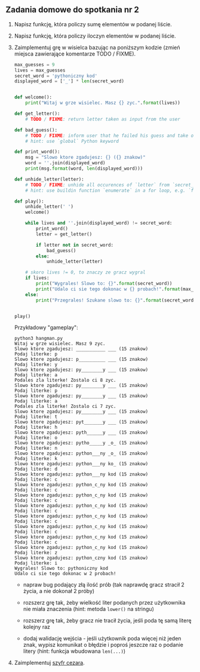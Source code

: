 ## Zadania domowe do spotkania nr 2

1. Napisz funkcję, która policzy sumę elementów w podanej liście.

2. Napisz funkcję, która policzy iloczyn elementów w podanej liście.

3. Zaimplementuj grę w wisielca bazując na poniższym kodzie (zmień miejsca zawierające komentarze TODO / FIXME).
    ```python
    max_guesses = 9
    lives = max_guesses
    secret_word = 'pythoniczny kod'
    displayed_word = ['_'] * len(secret_word)
    
    
    def welcome():
        print("Witaj w grze wisielec. Masz {} zyc.".format(lives))
    
    def get_letter():
        # TODO / FIXME: return letter taken as input from the user
    
    def bad_guess():
        # TODO / FIXME: inform user that he failed his guess and take one of his lives
        # hint: use `global` Python keyword
    
    def print_word():
        msg = "Slowo ktore zgadujesz: {} ({} znakow)"
        word = ''.join(displayed_word)
        print(msg.format(word, len(displayed_word)))
    
    def unhide_letter(letter):
        # TODO / FIXME: unhide all occurences of `letter` from `secret_word` in `displayed_word`
        # hint: use buildin function `enumerate` in a for loop, e.g. `for index, element in enumerate(['a', 'b', 'c']):`
    
    def play():
        unhide_letter(' ')
        welcome()
    
        while lives and ''.join(displayed_word) != secret_word:
            print_word()
            letter = get_letter()
    
            if letter not in secret_word:
                bad_guess()
            else:
                unhide_letter(letter)
    
        # skoro lives != 0, to znaczy ze gracz wygral
        if lives:
            print("Wygrales! Slowo to: {}".format(secret_word))
            print("Udalo ci sie tego dokonac w {} probach!".format(max_guesses-lives))
        else:
            print("Przegrales! Szukane slowo to: {}".format(secret_word))
    
    
    play()
    ```
    
    Przykładowy "gameplay":
    ```
    python3 hangman.py 
    Witaj w grze wisielec. Masz 9 zyc.
    Slowo ktore zgadujesz: ___________ ___ (15 znakow)
    Podaj literke: p
    Slowo ktore zgadujesz: p__________ ___ (15 znakow)
    Podaj literke: y
    Slowo ktore zgadujesz: py________y ___ (15 znakow)
    Podaj literke: a
    Podales zla literke! Zostalo ci 8 zyc.
    Slowo ktore zgadujesz: py________y ___ (15 znakow)
    Podaj literke: p
    Slowo ktore zgadujesz: py________y ___ (15 znakow)
    Podaj literke: a
    Podales zla literke! Zostalo ci 7 zyc.
    Slowo ktore zgadujesz: py________y ___ (15 znakow)
    Podaj literke: t
    Slowo ktore zgadujesz: pyt_______y ___ (15 znakow)
    Podaj literke: h
    Slowo ktore zgadujesz: pyth______y ___ (15 znakow)
    Podaj literke: o
    Slowo ktore zgadujesz: pytho_____y _o_ (15 znakow)
    Podaj literke: n
    Slowo ktore zgadujesz: python___ny _o_ (15 znakow)
    Podaj literke: k
    Slowo ktore zgadujesz: python___ny ko_ (15 znakow)
    Podaj literke: d
    Slowo ktore zgadujesz: python___ny kod (15 znakow)
    Podaj literke: c
    Slowo ktore zgadujesz: python_c_ny kod (15 znakow)
    Podaj literke: c
    Slowo ktore zgadujesz: python_c_ny kod (15 znakow)
    Podaj literke: c
    Slowo ktore zgadujesz: python_c_ny kod (15 znakow)
    Podaj literke: c
    Slowo ktore zgadujesz: python_c_ny kod (15 znakow)
    Podaj literke: c
    Slowo ktore zgadujesz: python_c_ny kod (15 znakow)
    Podaj literke: c
    Slowo ktore zgadujesz: python_c_ny kod (15 znakow)
    Podaj literke: c
    Slowo ktore zgadujesz: python_c_ny kod (15 znakow)
    Podaj literke: z
    Slowo ktore zgadujesz: python_czny kod (15 znakow)
    Podaj literke: i
    Wygrales! Slowo to: pythoniczny kod
    Udalo ci sie tego dokonac w 2 probach!
    ```
    * napraw bug podający złą ilość prób (tak naprawdę gracz stracił 2 życia, a nie dokonał 2 próby)
    
    * rozszerz grę tak, żeby wielkość liter podanych przez użytkownika nie miała znaczenia (hint: metoda `lower()` na stringu)
    
    * rozszerz grę tak, żeby gracz nie tracił życia, jeśli poda tę samą literę kolejny raz
    
    * dodaj walidację wejścia - jeśli użytkownik poda więcej niż jeden znak, wypisz komunikat o błędzie i poproś jeszcze raz o podanie litery (hint: funkcja wbudowana `len(...)`)



4. Zaimplementuj [szyfr cezara](https://pl.wikipedia.org/wiki/Szyfr_Cezara).
